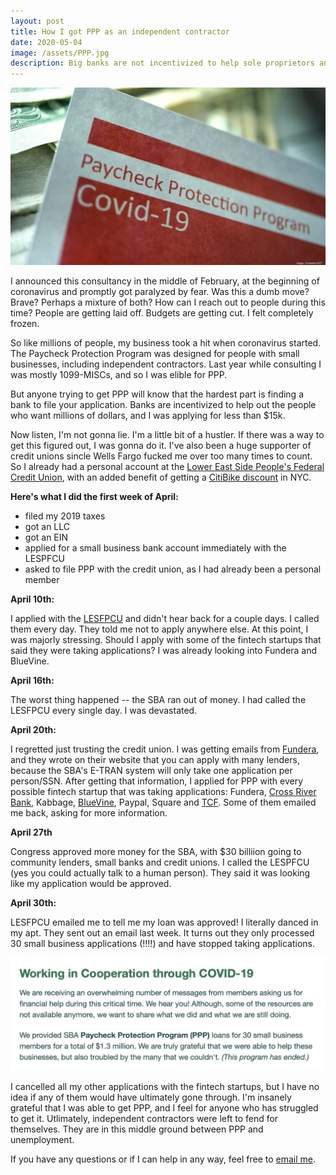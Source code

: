 ```yaml
---
layout: post
title: How I got PPP as an independent contractor
date: 2020-05-04
image: /assets/PPP.jpg
description: Big banks are not incentivized to help sole proprietors and independent contractors
---
```


<img src="/assets/PPP.jpg" alt="PPP" >

I announced this consultancy in the middle of February, at the beginning of coronavirus and promptly got paralyzed by fear. Was this a dumb move? Brave? Perhaps a mixture of both? How can I reach out to people during this time? People are getting laid off. Budgets are getting cut. I felt completely frozen. 

So like millions of people, my business took a hit when coronavirus started. The Paycheck Protection Program was designed for people with small businesses, including independent contractors. Last year while consulting I was mostly 1099-MISCs, and so I was elible for PPP. 

But anyone trying to get PPP will know that the hardest part is finding a bank to file your application. Banks are incentivized to help out the people who want millions of dollars, and I was applying for less than $15k. 

Now listen, I'm not gonna lie. I'm a little bit of a hustler. If there was a way to get this figured out, I was gonna do it. I've also been a huge supporter of credit unions sincle Wells Fargo fucked me over too many times to count. So I already had a personal account at the [Lower East Side People's Federal Credit Union](https://lespeoples.org/), with an added benefit of getting a [CitiBike discount](https://www.citibikenyc.com/pricing/cdcu) in NYC. 

**Here's what I did the first week of April:**
- filed my 2019 taxes
- got an LLC 
- got an EIN
- applied for a small business bank account immediately with the LESPFCU
- asked to file PPP with the credit union, as I had already been a personal member

**April 10th:**

I applied with the [LESFPCU](https://lespeoples.org/) and didn't hear back for a couple days. I called them every day. They told me not to apply anywhere else. At this point, I was majorly stressing. Should I apply with some of the fintech startups that said they were taking applications? I was already looking into Fundera and BlueVine.


**April 16th:**

The worst thing happened -- the SBA ran out of money. I had called the LESFPCU every single day. I was devastated.


**April 20th:**

I regretted just trusting the credit union. I was getting emails from [Fundera](https://www.fundera.com/), and they wrote on their website that you can apply with many lenders, because the SBA's E-TRAN system will only take one application per person/SSN. After getting that information, I applied for PPP with every possible fintech startup that was taking applications: Fundera, [Cross River Bank](https://funderaapply.crossriversba.com/), Kabbage, [BlueVine](https://www.bluevine.com/), Paypal, Square and [TCF](https://www.tcfbank.com/). Some of them emailed me back, asking for more information.



**April 27th**

Congress approved more money for the SBA, with $30 billiion going to community lenders, small banks and credit unions. I called the LESPFCU (yes you could actually talk to a human person). They said it was looking like my application would be approved. 


**April 30th:**

LESFPCU emailed me to tell me my loan was approved! I literally danced in my apt. They sent out an email last week. It turns out they only processed 30 small business applications (!!!!) and have stopped taking applications.


<img src="/assets/lespfcu.png" alt="bank" >


I cancelled all my other applications with the fintech startups, but I have no idea if any of them would have ultimately gone through. I'm insanely grateful that I was able to get PPP, and I feel for anyone who has struggled to get it. Utlimately, independent contractors were left to fend for themselves. They are in this middle ground between PPP and unemployment. 

If you have any questions or if I can help in any way, feel free to [email me](mailto:hi@irlresear.ch).


